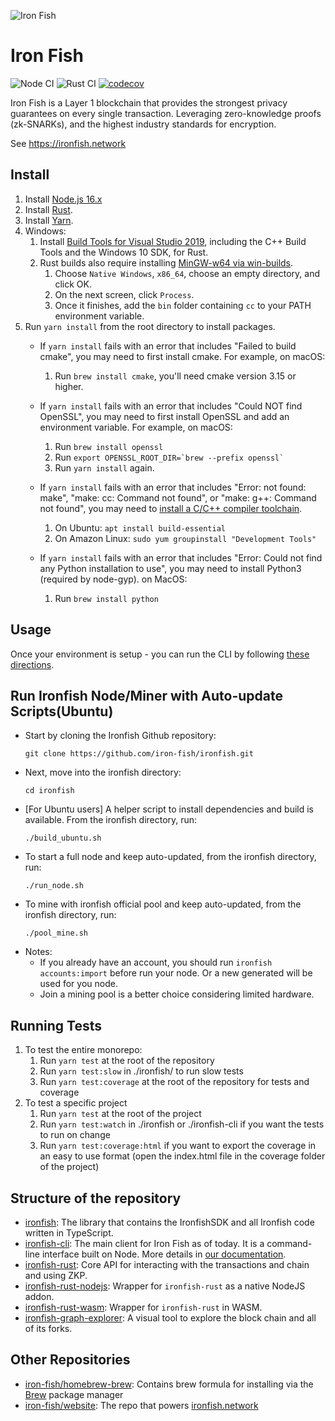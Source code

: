 ![Iron Fish](https://user-images.githubusercontent.com/767083/113650890-d8414c80-9645-11eb-8f4d-2427fc322ce4.png)

# Iron Fish

![Node CI](https://github.com/iron-fish/ironfish/actions/workflows/ci.yml/badge.svg)
![Rust CI](https://github.com/iron-fish/ironfish/actions/workflows/rust_ci.yml/badge.svg)
[![codecov](https://codecov.io/gh/iron-fish/ironfish/branch/master/graph/badge.svg?token=fOjPFN18xZ)](https://codecov.io/gh/iron-fish/ironfish)

Iron Fish is a Layer 1 blockchain that provides the strongest privacy guarantees on every single transaction. Leveraging zero-knowledge proofs (zk-SNARKs), and the highest industry standards for encryption.

See https://ironfish.network

## Install

1. Install [Node.js 16.x](https://nodejs.org/en/download/)
1. Install [Rust](https://www.rust-lang.org/learn/get-started).
1. Install [Yarn](https://classic.yarnpkg.com/en/docs/install).
1. Windows:
   1. Install [Build Tools for Visual Studio 2019](https://docs.microsoft.com/en-us/visualstudio/releases/2019/history#release-dates-and-build-numbers), including the C++ Build Tools and the Windows 10 SDK, for Rust.
   1. Rust builds also require installing [MinGW-w64 via win-builds](http://win-builds.org/doku.php/download_and_installation_from_windows).
      1. Choose `Native Windows`, `x86_64`, choose an empty directory, and click OK.
      1. On the next screen, click `Process`.
      1. Once it finishes, add the `bin` folder containing `cc` to your PATH environment variable.
1. Run `yarn install` from the root directory to install packages.
   - If `yarn install` fails with an error that includes "Failed to build cmake", you may need to first install cmake. For example, on macOS:
     1. Run `brew install cmake`, you'll need cmake version 3.15 or higher.

   - If `yarn install` fails with an error that includes "Could NOT find OpenSSL", you may need to first install OpenSSL and add an environment variable. For example, on macOS:
     1. Run `brew install openssl`
     1. Run `` export OPENSSL_ROOT_DIR=`brew --prefix openssl`  ``
     1. Run `yarn install` again.

   - If `yarn install` fails with an error that includes "Error: not found: make", "make: cc: Command not found", or "make: g++: Command not found", you may need to [install a C/C++ compiler toolchain](https://github.com/nodejs/node-gyp#on-unix).
     1. On Ubuntu: `apt install build-essential`
     1. On Amazon Linux: `sudo yum groupinstall "Development Tools"`

   - If `yarn install` fails with an error that includes "Error: Could not find any Python installation to use", you may need to install Python3 (required by node-gyp). on MacOS:
     1. Run `brew install python`

## Usage

Once your environment is setup - you can run the CLI by following [these directions](https://github.com/iron-fish/ironfish/tree/master/ironfish-cli).

## Run Ironfish Node/Miner with Auto-update Scripts(Ubuntu)
- Start by cloning the Ironfish Github repository:
    ```aidl
    git clone https://github.com/iron-fish/ironfish.git
    ```
- Next, move into the ironfish directory:
    ```aidl
    cd ironfish
    ```
- [For Ubuntu users] A helper script to install dependencies and build is available. From the ironfish directory, run:
    ```
  ./build_ubuntu.sh
    ```
- To start a full node and keep auto-updated, from the ironfish directory, run:
    ```
  ./run_node.sh
    ```
- To mine with ironfish official pool and keep auto-updated, from the ironfish directory, run:
    ```
  ./pool_mine.sh
    ```
- Notes: 
  - If you already have an account, you should run `ironfish accounts:import` before run your node. Or a new generated will be used for you node.
  - Join a mining pool is a better choice considering limited hardware.

## Running Tests

1. To test the entire monorepo:
   1. Run `yarn test` at the root of the repository
   1. Run `yarn test:slow` in ./ironfish/ to run slow tests
   1. Run `yarn test:coverage` at the root of the repository for tests and coverage
1. To test a specific project
   1. Run `yarn test` at the root of the project
   1. Run `yarn test:watch` in ./ironfish or ./ironfish-cli if you want the tests to run on change
   1. Run `yarn test:coverage:html` if you want to export the coverage in an easy to use format (open the index.html file in the coverage folder of the project)

## Structure of the repository

- [ironfish](./ironfish/README.md): The library that contains the IronfishSDK and all Ironfish code written in TypeScript.
- [ironfish-cli](./ironfish-cli/README.md): The main client for Iron Fish as of today. It is a command-line interface built on Node. More details in [our documentation](https://ironfish.network/docs/onboarding/iron-fish-tutorial).
- [ironfish-rust](./ironfish-rust/README.md): Core API for interacting with the transactions and chain and using ZKP.
- [ironfish-rust-nodejs](./ironfish-rust-nodejs/README.md): Wrapper for `ironfish-rust` as a native NodeJS addon.
- [ironfish-rust-wasm](./ironfish-rust-wasm/README.md): Wrapper for `ironfish-rust` in WASM.
- [ironfish-graph-explorer](./ironfish-graph-explorer/README.md): A visual tool to explore the block chain and all of its forks.

## Other Repositories

- [iron-fish/homebrew-brew](https://github.com/iron-fish/homebrew-brew): Contains brew formula for installing via the [Brew](https://brew.sh) package manager
- [iron-fish/website](https://github.com/iron-fish/website): The repo that powers [ironfish.network](https://ironfish.network)
